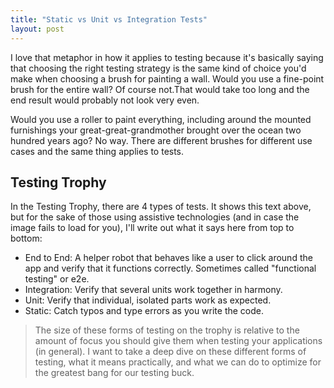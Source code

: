 ```yaml
---
title: "Static vs Unit vs Integration Tests"
layout: post
---
```


I love that metaphor in how it applies to testing because it's basically saying that choosing the right testing strategy is the same kind of choice you'd make when choosing a brush for painting a wall. Would you use a fine-point brush for the entire wall? Of course not.That would take too long and the end result would probably not look very even.

Would you use a roller to paint everything, including around the mounted furnishings your great-great-grandmother brought over the ocean two hundred years ago? No way. There are different brushes for different use cases and the same thing applies to tests.

## Testing Trophy

In the Testing Trophy, there are 4 types of tests. It shows this text above, but for the sake of those using assistive technologies (and in case the image fails to load for you), I'll write out what it says here from top to bottom:

- End to End: A helper robot that behaves like a user to click around the app and verify that it functions correctly. Sometimes called "functional testing" or e2e.
- Integration: Verify that several units work together in harmony.
- Unit: Verify that individual, isolated parts work as expected.
- Static: Catch typos and type errors as you write the code.

> The size of these forms of testing on the trophy is relative to the amount of focus you should give them when testing your applications (in general). I want to take a deep dive on these different forms of testing, what it means practically, and what we can do to optimize for the greatest bang for our testing buck.
